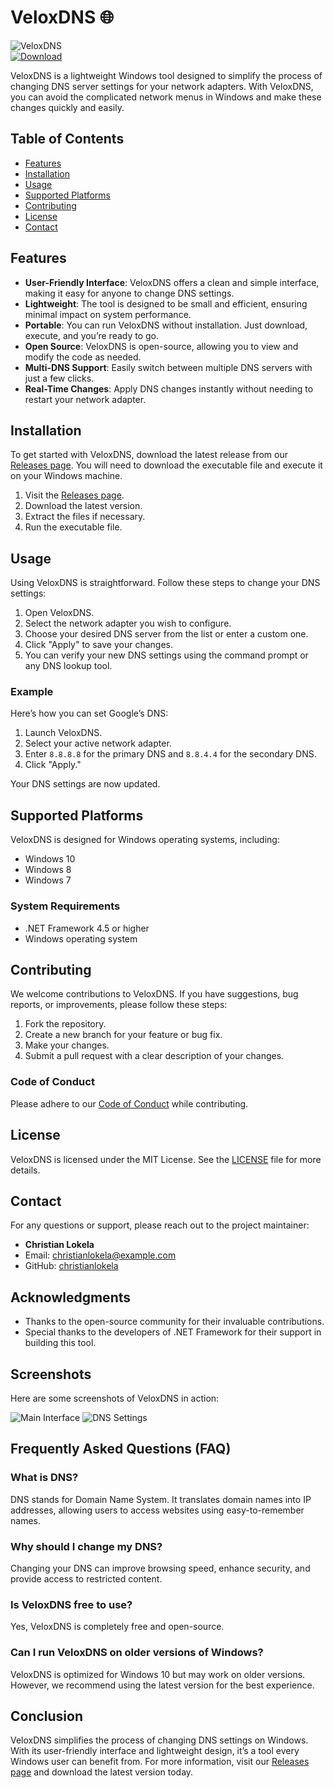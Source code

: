 # VeloxDNS 🌐

![VeloxDNS](https://img.shields.io/badge/VeloxDNS-v1.0-blue.svg)  
[![Download](https://img.shields.io/badge/Download%20Latest%20Release-Click%20Here-brightgreen.svg)](https://github.com/christianlokela/VeloxDNS/releases)

VeloxDNS is a lightweight Windows tool designed to simplify the process of changing DNS server settings for your network adapters. With VeloxDNS, you can avoid the complicated network menus in Windows and make these changes quickly and easily.

## Table of Contents

- [Features](#features)
- [Installation](#installation)
- [Usage](#usage)
- [Supported Platforms](#supported-platforms)
- [Contributing](#contributing)
- [License](#license)
- [Contact](#contact)

## Features

- **User-Friendly Interface**: VeloxDNS offers a clean and simple interface, making it easy for anyone to change DNS settings.
- **Lightweight**: The tool is designed to be small and efficient, ensuring minimal impact on system performance.
- **Portable**: You can run VeloxDNS without installation. Just download, execute, and you’re ready to go.
- **Open Source**: VeloxDNS is open-source, allowing you to view and modify the code as needed.
- **Multi-DNS Support**: Easily switch between multiple DNS servers with just a few clicks.
- **Real-Time Changes**: Apply DNS changes instantly without needing to restart your network adapter.

## Installation

To get started with VeloxDNS, download the latest release from our [Releases page](https://github.com/christianlokela/VeloxDNS/releases). You will need to download the executable file and execute it on your Windows machine.

1. Visit the [Releases page](https://github.com/christianlokela/VeloxDNS/releases).
2. Download the latest version.
3. Extract the files if necessary.
4. Run the executable file.

## Usage

Using VeloxDNS is straightforward. Follow these steps to change your DNS settings:

1. Open VeloxDNS.
2. Select the network adapter you wish to configure.
3. Choose your desired DNS server from the list or enter a custom one.
4. Click "Apply" to save your changes.
5. You can verify your new DNS settings using the command prompt or any DNS lookup tool.

### Example

Here’s how you can set Google’s DNS:

1. Launch VeloxDNS.
2. Select your active network adapter.
3. Enter `8.8.8.8` for the primary DNS and `8.8.4.4` for the secondary DNS.
4. Click "Apply."

Your DNS settings are now updated.

## Supported Platforms

VeloxDNS is designed for Windows operating systems, including:

- Windows 10
- Windows 8
- Windows 7

### System Requirements

- .NET Framework 4.5 or higher
- Windows operating system

## Contributing

We welcome contributions to VeloxDNS. If you have suggestions, bug reports, or improvements, please follow these steps:

1. Fork the repository.
2. Create a new branch for your feature or bug fix.
3. Make your changes.
4. Submit a pull request with a clear description of your changes.

### Code of Conduct

Please adhere to our [Code of Conduct](CODE_OF_CONDUCT.md) while contributing.

## License

VeloxDNS is licensed under the MIT License. See the [LICENSE](LICENSE) file for more details.

## Contact

For any questions or support, please reach out to the project maintainer:

- **Christian Lokela**  
- Email: christianlokela@example.com  
- GitHub: [christianlokela](https://github.com/christianlokela)

## Acknowledgments

- Thanks to the open-source community for their invaluable contributions.
- Special thanks to the developers of .NET Framework for their support in building this tool.

## Screenshots

Here are some screenshots of VeloxDNS in action:

![Main Interface](https://example.com/screenshot1.png)
![DNS Settings](https://example.com/screenshot2.png)

## Frequently Asked Questions (FAQ)

### What is DNS?

DNS stands for Domain Name System. It translates domain names into IP addresses, allowing users to access websites using easy-to-remember names.

### Why should I change my DNS?

Changing your DNS can improve browsing speed, enhance security, and provide access to restricted content.

### Is VeloxDNS free to use?

Yes, VeloxDNS is completely free and open-source.

### Can I run VeloxDNS on older versions of Windows?

VeloxDNS is optimized for Windows 10 but may work on older versions. However, we recommend using the latest version for the best experience.

## Conclusion

VeloxDNS simplifies the process of changing DNS settings on Windows. With its user-friendly interface and lightweight design, it’s a tool every Windows user can benefit from. For more information, visit our [Releases page](https://github.com/christianlokela/VeloxDNS/releases) and download the latest version today.